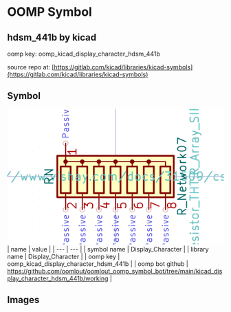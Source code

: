 # OOMP Symbol  
## hdsm_441b  by kicad  
  
oomp key: oomp_kicad_display_character_hdsm_441b  
  
source repo at: [https://gitlab.com/kicad/libraries/kicad-symbols](https://gitlab.com/kicad/libraries/kicad-symbols)  
## Symbol  
  
[![working.png](working_600.png)](working.png)  
| name | value | 
| --- | --- | 
| symbol name | Display_Character | 
| library name | Display_Character | 
| oomp key | oomp_kicad_display_character_hdsm_441b | 
| oomp bot github | https://github.com/oomlout/oomlout_oomp_symbol_bot/tree/main/kicad_display_character_hdsm_441b/working | 
## Images  
